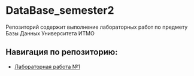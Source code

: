 # DataBase_semester2

Репозиторий содержит выполнение лабораторных работ по предмету Базы Данных Университета ИТМО

## Навигация по репозиторию: 
  - [Лабораторная работа №1](/DataBase_lab1)
